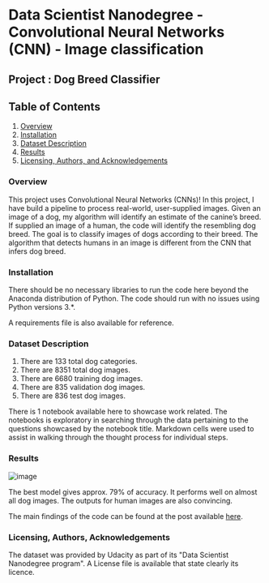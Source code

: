 # Data Scientist Nanodegree - Convolutional Neural Networks (CNN) - Image classification

## Project : Dog Breed Classifier

## Table of Contents

1. [Overview](#overview)
2. [Installation](#installation)
3. [Dataset Description](#files)
4. [Results](#results)
5. [Licensing, Authors, and Acknowledgements](#licensing)

### Overview <a name="overview"></a>

This project uses Convolutional Neural Networks (CNNs)! In this project, I have build a pipeline to process real-world, user-supplied images. Given an image of a dog, my algorithm will identify an estimate of the canine’s breed. If supplied an image of a human, the code will identify the resembling dog breed. The goal is to classify images of dogs according to their breed. The algorithm that detects humans in an image is different from the CNN that infers dog breed.

### Installation <a name="installation"></a>

There should be no necessary libraries to run the code here beyond the Anaconda distribution of Python. The code should run with no issues using Python versions 3.*. 

A requirements file is also available for reference.

### Dataset Description <a name="files"></a>

1. There are 133 total dog categories.
2. There are 8351 total dog images.
3. There are 6680 training dog images.
4. There are 835 validation dog images.
5. There are 836 test dog images.

There is 1 notebook available here to showcase work related. The notebooks is exploratory in searching through the data pertaining to the questions showcased by the notebook title. Markdown cells were used to assist in walking through the thought process for individual steps.  

### Results<a name="results"></a>

![image](https://user-images.githubusercontent.com/88196723/145411863-9e892922-4515-4a5f-9d30-40266a4203cf.png)

The best model gives approx. 79% of accuracy. It performs well on almost all dog images. The outputs for human images are also convincing.

The main findings of the code can be found at the post available [here](https://medium.com/@Shiv_Shiv/check-out-your-face-resembles-which-dog-breed-a49caaae42).

### Licensing, Authors, Acknowledgements<a name="licensing"></a>

The dataset was provided by Udacity as part of its "Data Scientist Nanodegree program". A License file is available that state clearly its licence.
